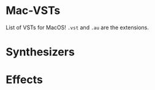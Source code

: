 # Mac-VSTs
List of VSTs for MacOS! `.vst` and `.au` are the extensions.


# Synthesizers


# Effects
